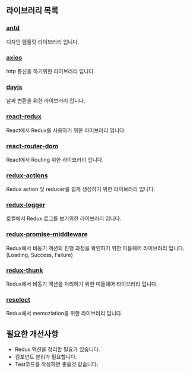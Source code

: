 ## 라이브러리 목록

### [antd](https://ant.design)
디자인 템플릿 라이브러리 입니다.

### [axios](https://github.com/axios/axios)
http 통신을 하기위한 라이브러리 입니다.

### [dayjs](https://github.com/iamkun/dayjs)
날짜 변환을 위한 라이브러리 입니다.

### [react-redux](https://react-redux.js.org/)
React에서 Redux를 사용하기 위한 라이브러리 입니다.

### [react-router-dom](https://reacttraining.com/react-router/)
React에서 Routing 위한 라이브러리 입니다.

### [redux-actions](https://redux-actions.js.org/introduction/tutorial)
Redux action 및 reducer를 쉽게 생성하기 위한 라이브러리 입니다.

### [redux-logger](https://github.com/LogRocket/redux-logger#readme)
로컬에서 Redux 로그를 보기위한 라이브러리 입니다.

### [redux-promise-middleware](https://github.com/pburtchaell/redux-promise-middleware)
Redux에서 비동기 액션의 진행 과정을 확인하기 위한 미들웨어 라이브러리 입니다.(Loading, Success, Failure)

### [redux-thunk](https://github.com/reduxjs/redux-thunk)
Redux에서 비동기 액션을 처리하기 위한 미들웨어 라이브러리 입니다.

### [reselect](https://github.com/reduxjs/reselect)
Redux에서 memoziation을 위한 라이브러리 입니다.

## 필요한 개선사항
- Redux 액션을 정리할 필요가 있습니다.
- 컴포넌트 분리가 필요합니다.
- Test코드를 작성하면 좋을것 같습니다.
